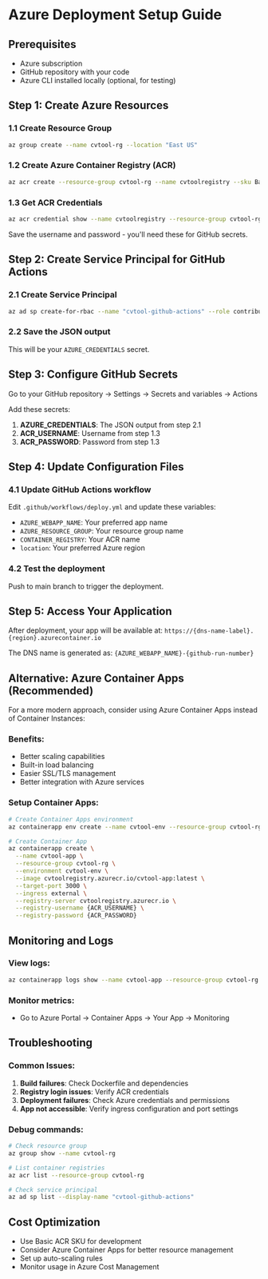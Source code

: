 # Azure Deployment Setup Guide

## Prerequisites
- Azure subscription
- GitHub repository with your code
- Azure CLI installed locally (optional, for testing)

## Step 1: Create Azure Resources

### 1.1 Create Resource Group
```bash
az group create --name cvtool-rg --location "East US"
```

### 1.2 Create Azure Container Registry (ACR)
```bash
az acr create --resource-group cvtool-rg --name cvtoolregistry --sku Basic --admin-enabled true
```

### 1.3 Get ACR Credentials
```bash
az acr credential show --name cvtoolregistry --resource-group cvtool-rg
```
Save the username and password - you'll need these for GitHub secrets.

## Step 2: Create Service Principal for GitHub Actions

### 2.1 Create Service Principal
```bash
az ad sp create-for-rbac --name "cvtool-github-actions" --role contributor --scopes /subscriptions/{subscription-id}/resourceGroups/cvtool-rg --sdk-auth
```

### 2.2 Save the JSON output
This will be your `AZURE_CREDENTIALS` secret.

## Step 3: Configure GitHub Secrets

Go to your GitHub repository → Settings → Secrets and variables → Actions

Add these secrets:

1. **AZURE_CREDENTIALS**: The JSON output from step 2.1
2. **ACR_USERNAME**: Username from step 1.3
3. **ACR_PASSWORD**: Password from step 1.3

## Step 4: Update Configuration Files

### 4.1 Update GitHub Actions workflow
Edit `.github/workflows/deploy.yml` and update these variables:
- `AZURE_WEBAPP_NAME`: Your preferred app name
- `AZURE_RESOURCE_GROUP`: Your resource group name
- `CONTAINER_REGISTRY`: Your ACR name
- `location`: Your preferred Azure region

### 4.2 Test the deployment
Push to main branch to trigger the deployment.

## Step 5: Access Your Application

After deployment, your app will be available at:
`https://{dns-name-label}.{region}.azurecontainer.io`

The DNS name is generated as: `{AZURE_WEBAPP_NAME}-{github-run-number}`

## Alternative: Azure Container Apps (Recommended)

For a more modern approach, consider using Azure Container Apps instead of Container Instances:

### Benefits:
- Better scaling capabilities
- Built-in load balancing
- Easier SSL/TLS management
- Better integration with Azure services

### Setup Container Apps:
```bash
# Create Container Apps environment
az containerapp env create --name cvtool-env --resource-group cvtool-rg --location "East US"

# Create Container App
az containerapp create \
  --name cvtool-app \
  --resource-group cvtool-rg \
  --environment cvtool-env \
  --image cvtoolregistry.azurecr.io/cvtool-app:latest \
  --target-port 3000 \
  --ingress external \
  --registry-server cvtoolregistry.azurecr.io \
  --registry-username {ACR_USERNAME} \
  --registry-password {ACR_PASSWORD}
```

## Monitoring and Logs

### View logs:
```bash
az containerapp logs show --name cvtool-app --resource-group cvtool-rg --follow
```

### Monitor metrics:
- Go to Azure Portal → Container Apps → Your App → Monitoring

## Troubleshooting

### Common Issues:
1. **Build failures**: Check Dockerfile and dependencies
2. **Registry login issues**: Verify ACR credentials
3. **Deployment failures**: Check Azure credentials and permissions
4. **App not accessible**: Verify ingress configuration and port settings

### Debug commands:
```bash
# Check resource group
az group show --name cvtool-rg

# List container registries
az acr list --resource-group cvtool-rg

# Check service principal
az ad sp list --display-name "cvtool-github-actions"
```

## Cost Optimization

- Use Basic ACR SKU for development
- Consider Azure Container Apps for better resource management
- Set up auto-scaling rules
- Monitor usage in Azure Cost Management
